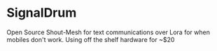 # SignalDrum
Open Source Shout-Mesh for text communications over Lora for when mobiles don't work. Using off the shelf hardware for ~$20
